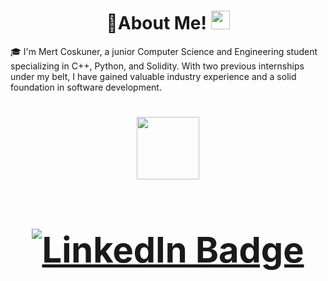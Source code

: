 
<h1>
  <div id="header" align="center">
  🚀About Me! 
  <img src="https://media.giphy.com/media/hvRJCLFzcasrR4ia7z/giphy.gif" width="30px"/>
</h1>
    
🎓 I'm Mert Coskuner, a junior Computer Science and Engineering student specializing in C++, Python, and Solidity. With two previous internships under my belt, I have gained valuable industry experience and a solid foundation in software development.


<h1>
    <div id="header" align="center">
    <img src="https://media.giphy.com/media/M9gbBd9nbDrOTu1Mqx/giphy.gif" width="100"/>
<h1>
<div id="badges">
  <a href="www.linkedin.com/in/mertcoskuner">
    <img src="https://img.shields.io/badge/LinkedIn-blue?style=for-the-badge&logo=linkedin&logoColor=white" alt="LinkedIn Badge"/>
  </a>
</div>
